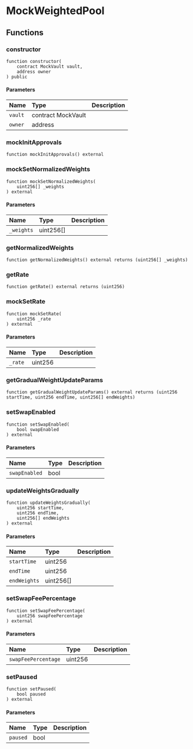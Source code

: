 # MockWeightedPool

## Functions

### constructor

```solidity
function constructor(
    contract MockVault vault,
    address owner
) public
```

#### Parameters

| Name | Type | Description |
| :--- | :--- | :---------- |
| `vault` | contract MockVault |  |
| `owner` | address |  |

### mockInitApprovals

```solidity
function mockInitApprovals() external
```

### mockSetNormalizedWeights

```solidity
function mockSetNormalizedWeights(
    uint256[] _weights
) external
```

#### Parameters

| Name | Type | Description |
| :--- | :--- | :---------- |
| `_weights` | uint256[] |  |

### getNormalizedWeights

```solidity
function getNormalizedWeights() external returns (uint256[] _weights)
```

### getRate

```solidity
function getRate() external returns (uint256)
```

### mockSetRate

```solidity
function mockSetRate(
    uint256 _rate
) external
```

#### Parameters

| Name | Type | Description |
| :--- | :--- | :---------- |
| `_rate` | uint256 |  |

### getGradualWeightUpdateParams

```solidity
function getGradualWeightUpdateParams() external returns (uint256 startTime, uint256 endTime, uint256[] endWeights)
```

### setSwapEnabled

```solidity
function setSwapEnabled(
    bool swapEnabled
) external
```

#### Parameters

| Name | Type | Description |
| :--- | :--- | :---------- |
| `swapEnabled` | bool |  |

### updateWeightsGradually

```solidity
function updateWeightsGradually(
    uint256 startTime,
    uint256 endTime,
    uint256[] endWeights
) external
```

#### Parameters

| Name | Type | Description |
| :--- | :--- | :---------- |
| `startTime` | uint256 |  |
| `endTime` | uint256 |  |
| `endWeights` | uint256[] |  |

### setSwapFeePercentage

```solidity
function setSwapFeePercentage(
    uint256 swapFeePercentage
) external
```

#### Parameters

| Name | Type | Description |
| :--- | :--- | :---------- |
| `swapFeePercentage` | uint256 |  |

### setPaused

```solidity
function setPaused(
    bool paused
) external
```

#### Parameters

| Name | Type | Description |
| :--- | :--- | :---------- |
| `paused` | bool |  |

